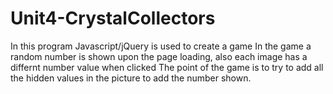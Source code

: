 # Unit4-CrystalCollectors
In this program Javascript/jQuery is used to create a game
In the game a random number is shown upon the page loading, also each image has a differnt number value when clicked
The point of the game is to try to add all the hidden values in the picture to add the number shown.